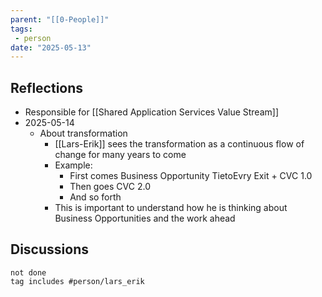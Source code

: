 ```yaml
---
parent: "[[0-People]]"
tags:
 - person
date: "2025-05-13"
---
```

## Reflections
* Responsible for [[Shared Application Services Value Stream]]
* 2025-05-14
	* About transformation
		* [[Lars-Erik]] sees the transformation as a continuous flow of change for many years to come
		- Example: 
			- First comes Business Opportunity TietoEvry Exit + CVC 1.0
			- Then goes CVC 2.0
			- And so forth
		- This is important to understand how he is thinking about Business Opportunities and the work ahead
## Discussions
```tasks
not done
tag includes #person/lars_erik
```


